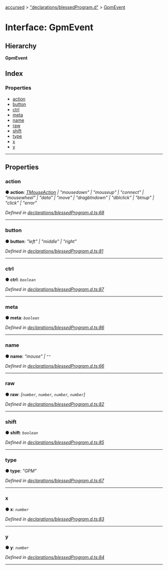 [accursed](../README.md) > ["declarations/blessedProgram.d"](../modules/_declarations_blessedprogram_d_.md) > [GpmEvent](../interfaces/_declarations_blessedprogram_d_.gpmevent.md)

# Interface: GpmEvent

## Hierarchy

**GpmEvent**

## Index

### Properties

* [action](_declarations_blessedprogram_d_.gpmevent.md#action)
* [button](_declarations_blessedprogram_d_.gpmevent.md#button)
* [ctrl](_declarations_blessedprogram_d_.gpmevent.md#ctrl)
* [meta](_declarations_blessedprogram_d_.gpmevent.md#meta)
* [name](_declarations_blessedprogram_d_.gpmevent.md#name)
* [raw](_declarations_blessedprogram_d_.gpmevent.md#raw)
* [shift](_declarations_blessedprogram_d_.gpmevent.md#shift)
* [type](_declarations_blessedprogram_d_.gpmevent.md#type)
* [x](_declarations_blessedprogram_d_.gpmevent.md#x)
* [y](_declarations_blessedprogram_d_.gpmevent.md#y)

---

## Properties

<a id="action"></a>

###  action

**● action**: *[TMouseAction](../modules/_declarations_blessed_d_.widgets.types.md#tmouseaction) \| "mousedown" \| "mouseup" \| "connect" \| "mousewheel" \| "data" \| "move" \| "dragbtndown" \| "dblclick" \| "btnup" \| "click" \| "error"*

*Defined in [declarations/blessedProgram.d.ts:68](https://github.com/cancerberoSgx/accursed/blob/978b980/src/declarations/blessedProgram.d.ts#L68)*

___
<a id="button"></a>

###  button

**● button**: *"left" \| "middle" \| "right"*

*Defined in [declarations/blessedProgram.d.ts:81](https://github.com/cancerberoSgx/accursed/blob/978b980/src/declarations/blessedProgram.d.ts#L81)*

___
<a id="ctrl"></a>

###  ctrl

**● ctrl**: *`boolean`*

*Defined in [declarations/blessedProgram.d.ts:87](https://github.com/cancerberoSgx/accursed/blob/978b980/src/declarations/blessedProgram.d.ts#L87)*

___
<a id="meta"></a>

###  meta

**● meta**: *`boolean`*

*Defined in [declarations/blessedProgram.d.ts:86](https://github.com/cancerberoSgx/accursed/blob/978b980/src/declarations/blessedProgram.d.ts#L86)*

___
<a id="name"></a>

###  name

**● name**: *"mouse" \| `""`*

*Defined in [declarations/blessedProgram.d.ts:66](https://github.com/cancerberoSgx/accursed/blob/978b980/src/declarations/blessedProgram.d.ts#L66)*

___
<a id="raw"></a>

###  raw

**● raw**: *[`number`, `number`, `number`, `number`]*

*Defined in [declarations/blessedProgram.d.ts:82](https://github.com/cancerberoSgx/accursed/blob/978b980/src/declarations/blessedProgram.d.ts#L82)*

___
<a id="shift"></a>

###  shift

**● shift**: *`boolean`*

*Defined in [declarations/blessedProgram.d.ts:85](https://github.com/cancerberoSgx/accursed/blob/978b980/src/declarations/blessedProgram.d.ts#L85)*

___
<a id="type"></a>

###  type

**● type**: *"GPM"*

*Defined in [declarations/blessedProgram.d.ts:67](https://github.com/cancerberoSgx/accursed/blob/978b980/src/declarations/blessedProgram.d.ts#L67)*

___
<a id="x"></a>

###  x

**● x**: *`number`*

*Defined in [declarations/blessedProgram.d.ts:83](https://github.com/cancerberoSgx/accursed/blob/978b980/src/declarations/blessedProgram.d.ts#L83)*

___
<a id="y"></a>

###  y

**● y**: *`number`*

*Defined in [declarations/blessedProgram.d.ts:84](https://github.com/cancerberoSgx/accursed/blob/978b980/src/declarations/blessedProgram.d.ts#L84)*

___

